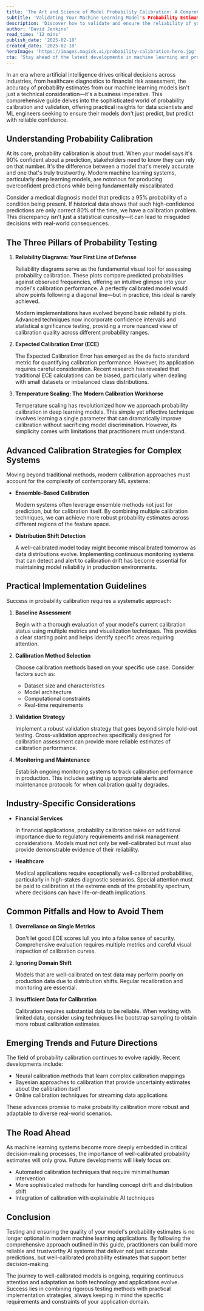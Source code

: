 ```yaml
---
title: 'The Art and Science of Model Probability Calibration: A Comprehensive Guide'
subtitle: 'Validating Your Machine Learning Model's Probability Estimates in the Real World'
description: 'Discover how to validate and ensure the reliability of your machine learning model's probability estimates. This comprehensive guide covers essential techniques from reliability diagrams to temperature scaling, providing practical insights for building trustworthy AI systems that deliver accurate confidence scores in real-world applications.'
author: 'David Jenkins'
read_time: '12 mins'
publish_date: '2025-02-18'
created_date: '2025-02-18'
heroImage: 'https://images.magick.ai/probability-calibration-hero.jpg'
cta: 'Stay ahead of the latest developments in machine learning and probability calibration. Follow us on LinkedIn for regular insights and updates from industry experts shaping the future of AI reliability.'
---
```


In an era where artificial intelligence drives critical decisions across industries, from healthcare diagnostics to financial risk assessment, the accuracy of probability estimates from our machine learning models isn't just a technical consideration—it's a business imperative. This comprehensive guide delves into the sophisticated world of probability calibration and validation, offering practical insights for data scientists and ML engineers seeking to ensure their models don't just predict, but predict with reliable confidence.

## Understanding Probability Calibration

At its core, probability calibration is about trust. When your model says it's 90% confident about a prediction, stakeholders need to know they can rely on that number. It's the difference between a model that's merely accurate and one that's truly trustworthy. Modern machine learning systems, particularly deep learning models, are notorious for producing overconfident predictions while being fundamentally miscalibrated.

Consider a medical diagnosis model that predicts a 95% probability of a condition being present. If historical data shows that such high-confidence predictions are only correct 80% of the time, we have a calibration problem. This discrepancy isn't just a statistical curiosity—it can lead to misguided decisions with real-world consequences.

## The Three Pillars of Probability Testing

1. **Reliability Diagrams: Your First Line of Defense**

   Reliability diagrams serve as the fundamental visual tool for assessing probability calibration. These plots compare predicted probabilities against observed frequencies, offering an intuitive glimpse into your model's calibration performance. A perfectly calibrated model would show points following a diagonal line—but in practice, this ideal is rarely achieved.

   Modern implementations have evolved beyond basic reliability plots. Advanced techniques now incorporate confidence intervals and statistical significance testing, providing a more nuanced view of calibration quality across different probability ranges.

2. **Expected Calibration Error (ECE)**

   The Expected Calibration Error has emerged as the de facto standard metric for quantifying calibration performance. However, its application requires careful consideration. Recent research has revealed that traditional ECE calculations can be biased, particularly when dealing with small datasets or imbalanced class distributions.

3. **Temperature Scaling: The Modern Calibration Workhorse**

   Temperature scaling has revolutionized how we approach probability calibration in deep learning models. This simple yet effective technique involves learning a single parameter that can dramatically improve calibration without sacrificing model discrimination. However, its simplicity comes with limitations that practitioners must understand.

## Advanced Calibration Strategies for Complex Systems

Moving beyond traditional methods, modern calibration approaches must account for the complexity of contemporary ML systems:

- **Ensemble-Based Calibration**

  Modern systems often leverage ensemble methods not just for prediction, but for calibration itself. By combining multiple calibration techniques, we can achieve more robust probability estimates across different regions of the feature space.

- **Distribution Shift Detection**

  A well-calibrated model today might become miscalibrated tomorrow as data distributions evolve. Implementing continuous monitoring systems that can detect and alert to calibration drift has become essential for maintaining model reliability in production environments.

## Practical Implementation Guidelines

Success in probability calibration requires a systematic approach:

1. **Baseline Assessment**

   Begin with a thorough evaluation of your model's current calibration status using multiple metrics and visualization techniques. This provides a clear starting point and helps identify specific areas requiring attention.

2. **Calibration Method Selection**

   Choose calibration methods based on your specific use case. Consider factors such as:
   - Dataset size and characteristics
   - Model architecture
   - Computational constraints
   - Real-time requirements

3. **Validation Strategy**

   Implement a robust validation strategy that goes beyond simple hold-out testing. Cross-validation approaches specifically designed for calibration assessment can provide more reliable estimates of calibration performance.

4. **Monitoring and Maintenance**

   Establish ongoing monitoring systems to track calibration performance in production. This includes setting up appropriate alerts and maintenance protocols for when calibration quality degrades.

## Industry-Specific Considerations

- **Financial Services**

  In financial applications, probability calibration takes on additional importance due to regulatory requirements and risk management considerations. Models must not only be well-calibrated but must also provide demonstrable evidence of their reliability.

- **Healthcare**

  Medical applications require exceptionally well-calibrated probabilities, particularly in high-stakes diagnostic scenarios. Special attention must be paid to calibration at the extreme ends of the probability spectrum, where decisions can have life-or-death implications.

## Common Pitfalls and How to Avoid Them

1. **Overreliance on Single Metrics**

   Don't let good ECE scores lull you into a false sense of security. Comprehensive evaluation requires multiple metrics and careful visual inspection of calibration curves.

2. **Ignoring Domain Shift**

   Models that are well-calibrated on test data may perform poorly on production data due to distribution shifts. Regular recalibration and monitoring are essential.

3. **Insufficient Data for Calibration**

   Calibration requires substantial data to be reliable. When working with limited data, consider using techniques like bootstrap sampling to obtain more robust calibration estimates.

## Emerging Trends and Future Directions

The field of probability calibration continues to evolve rapidly. Recent developments include:

- Neural calibration methods that learn complex calibration mappings
- Bayesian approaches to calibration that provide uncertainty estimates about the calibration itself
- Online calibration techniques for streaming data applications

These advances promise to make probability calibration more robust and adaptable to diverse real-world scenarios.

## The Road Ahead

As machine learning systems become more deeply embedded in critical decision-making processes, the importance of well-calibrated probability estimates will only grow. Future developments will likely focus on:

- Automated calibration techniques that require minimal human intervention
- More sophisticated methods for handling concept drift and distribution shift
- Integration of calibration with explainable AI techniques

## Conclusion

Testing and ensuring the quality of your model's probability estimates is no longer optional in modern machine learning applications. By following the comprehensive approach outlined in this guide, practitioners can build more reliable and trustworthy AI systems that deliver not just accurate predictions, but well-calibrated probability estimates that support better decision-making.

The journey to well-calibrated models is ongoing, requiring continuous attention and adaptation as both technology and applications evolve. Success lies in combining rigorous testing methods with practical implementation strategies, always keeping in mind the specific requirements and constraints of your application domain.